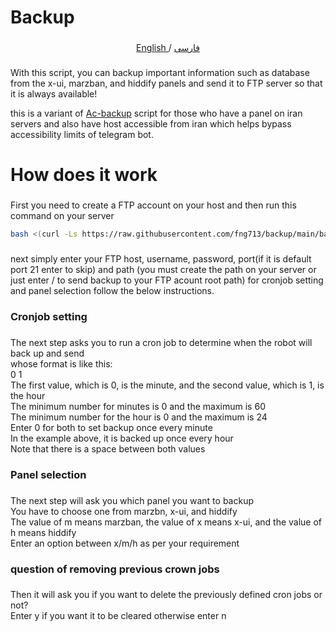 <h1 align="left">Backup</h1>

###

<p align="center">
 <a href="./README.md">
 English
 </a>
 /
 <a href="./README-fa.md">
 فارسی
 </a>
</p>

###

<p align="left">With this script, you can backup important information such as database from the x-ui, marzban, and hiddify panels and send it to FTP server so that it is always available!</p>
<p align="left">
  this is a variant of <a href="https://github.com/AC-Lover/backup">Ac-backup</a> script for those who have a panel on iran servers and also have host accessible from iran which helps bypass accessibility limits of telegram bot.
</p>



###

<h1 align="left">How does it work</h1>

###

<p align="left">First you need to create a FTP account on your host and then run this command on your server</p> 


```bash
bash <(curl -Ls https://raw.githubusercontent.com/fng713/backup/main/backup.sh)
```
###

<p align="left">next simply enter your FTP host, username, password, port(if it is default port 21 enter to skip) and path (you must create the path on your server or just enter / to send backup to your FTP acount root path) for cronjob setting and panel selection follow the below instructions.</p>

###
<h3 align="left"> Cronjob setting</h3>

###

<p align="left">The next step asks you to run a cron job to determine when the robot will back up and send<br>whose format is like this:<br>0 1<br>The first value, which is 0, is the minute, and the second value, which is 1, is the hour<br>The minimum number for minutes is 0 and the maximum is 60<br>The minimum number for the hour is 0 and the maximum is 24<br>Enter 0 for both to set backup once every minute<br>In the example above, it is backed up once every hour<br>Note that there is a space between both values</p>

###

<h3 align="left"> Panel selection</h3>

###

<p align="left">The next step will ask you which panel you want to backup<br>You have to choose one from marzbn, x-ui, and hiddify <br>The value of m means marzban, the value of x means x-ui, and the value of h means hiddify <br>Enter an option between x/m/h as per your requirement</p>

###

<h3 align="left"> question of removing previous crown jobs</h3>

###

<p align="left">Then it will ask you if you want to delete the previously defined cron jobs or not?<br>Enter y if you want it to be cleared otherwise enter n</p>




